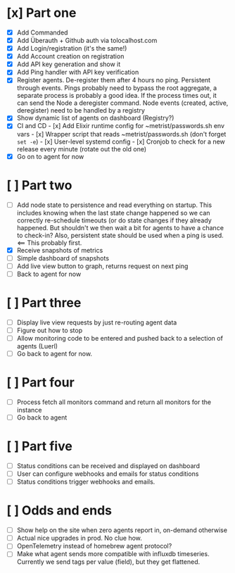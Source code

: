 # [x] Part one

* [x] Add Commanded
* [x] Add Überauth + Github auth via tolocalhost.com
* [x] Add Login/registration (it's the same!)
* [x] Add Account creation on registration
* [x] Add API key generation and show it
* [x] Add Ping handler with API key verification
* [x] Register agents. De-register them after 4 hours no ping. Persistent through events.
      Pings probably need to bypass the root aggregate, a separate process is probably a good idea.
      If the process times out, it can send the Node a deregister command.
      Node events (created, active, deregister) need to be handled by a registry
* [x] Show dynamic list of agents on dashboard (Registry?)
* [x] CI and CD
      - [x] Add Elixir runtime config for ~metrist/passwords.sh env vars
      - [x] Wrapper script that reads ~metrist/passwords.sh (don't forget `set -e`)
      - [x] User-level systemd config
      - [x] Cronjob to check for a new release every minute (rotate out the old one)
* [x] Go on to agent for now

# [ ] Part two

* [ ] Add node state to persistence and read everything on startup.
      This includes knowing when the last state change happened so we can correctly
      re-schedule timeouts (or do state changes if they already happened. But shouldn't
      we then wait a bit for agents to have a chance to check-in?
      Also, persistent state should be used when a ping is used. <== This probably first.
* [x] Receive snapshots of metrics
* [ ] Simple dashboard of snapshots
* [ ] Add live view button to graph, returns request on next ping
* [ ] Back to agent for now

# [ ] Part three

* [ ] Display live view requests by just re-routing agent data
* [ ] Figure out how to stop
* [ ] Allow monitoring code to be entered and pushed back to a selection of agents (Luerl)
* [ ] Go back to agent for now.

# [ ] Part four

* [ ] Process fetch all monitors command and return all monitors for the instance
* [ ] Go back to agent

# [ ] Part five

* [ ] Status conditions can be received and displayed on dashboard
* [ ] User can configure webhooks and emails for status conditions
* [ ] Status conditions trigger webhooks and emails.

# [ ] Odds and ends

* [ ] Show help on the site when zero agents report in, on-demand otherwise
* [ ] Actual nice upgrades in prod. No clue how.
* [ ] OpenTelemetry instead of homebrew agent protocol?
* [ ] Make what agent sends more compatible with influxdb timeseries. Currently we send
      tags per value (field), but they get flattened.
